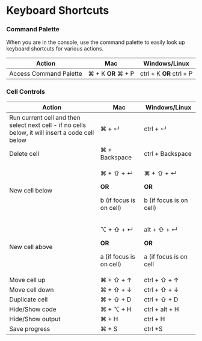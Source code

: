# Keyboard Shortcuts

### Command Palette

When you are in the console, use the command palette to easily look up keyboard shortcuts for various actions.

| Action                 | Mac                | Windows/Linux            |
| ---------------------- | ------------------ | ------------------------ |
| Access Command Palette | ⌘ + K **OR** ⌘ + P | ctrl + K **OR** ctrl + P |

### Cell Controls

| Action                                                                                           | Mac                                                                        | Windows/Linux                                                              |
| ------------------------------------------------------------------------------------------------ | -------------------------------------------------------------------------- | -------------------------------------------------------------------------- |
| Run current cell and then select next cell - if no cells below, it will insert a code cell below | ⌘ + ↵                                                                      | ctrl + ↵                                                                   |
| Delete cell                                                                                      | ⌘ + Backspace                                                              | ctrl  + Backspace                                                          |
| New cell below                                                                                   | <p>⌘ + ⇧ + ↵ </p><p><strong>OR</strong></p><p>b (if focus is on cell)</p>  | <p>⌘ + ⇧ + ↵ </p><p><strong>OR</strong></p><p>b (if focus is on cell)</p>  |
| New cell above                                                                                   | <p>⌥ + ⇧ + ↵ </p><p><strong>OR</strong> </p><p>a (if focus is on cell)</p> | <p>alt + ⇧ + ↵ </p><p><strong>OR</strong></p><p>a (if focus is on cell</p> |
| Move cell up                                                                                     | ⌘ + ⇧ + ↑                                                                  | ctrl + ⇧ + ↑                                                               |
| Move cell down                                                                                   | ⌘ + ⇧ + ↓                                                                  | ctrl + ⇧ + ↓                                                               |
| Duplicate cell                                                                                   | ⌘ + ⇧ + D                                                                  | ctrl + ⇧ + D                                                               |
| Hide/Show code                                                                                   | ⌘ + ⌥ + H                                                                  | ctrl + alt + H                                                             |
| Hide/Show output                                                                                 | ⌘ + H                                                                      | ctrl + H                                                                   |
| Save progress                                                                                    | ⌘ + S                                                                      | ctrl +S                                                                    |

